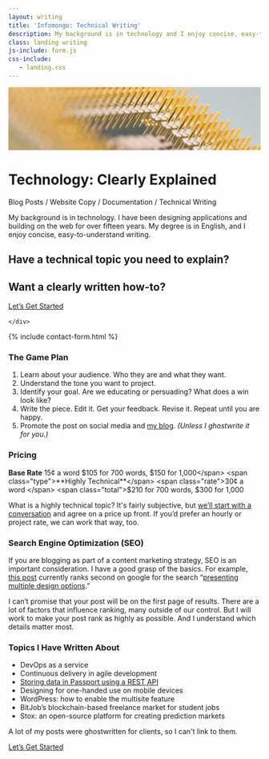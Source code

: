 ```yaml
---
layout: writing
title: 'Infomongo: Technical Writing'
description: My background is in technology and I enjoy concise, easy-to-understand writing.
class: landing writing
js-include: form.js
css-include: 
   - landing.css
---
```


<img src="/img/abstract-pins.jpg" class="full-width" alt="'Mind the gap' sign painted at the edge of a subway platform.">

# Technology: Clearly Explained

<p class="title">Blog Posts / Website Copy / Documentation / Technical Writing</p>

<div class="narrow" markdown="1">

My background is in technology. I have been designing applications and building on the web for over fifteen years. My degree is in English, and I enjoy concise, easy-to-understand writing.

</div>


<div class="two-col top-margin bottom-margin">
	<div class="text-col">
		<h2>Have a technical topic you need to explain?</h2>
		<h2>Want a clearly written how-to?</h2>
	</div>	
	<div class="cta-col">
		<a href="#contact" class="button cta prevent">Let’s Get Started</a>

	</div>
</div>

{% include contact-form.html %}


### The Game Plan

1. Learn about your audience. Who they are and what they want.
1. Understand the tone you want to project.
1. Identify your goal. Are we educating or persuading? What does a win look like?
1. Write the piece. Edit it. Get your feedback. Revise it. Repeat until you are happy.
1. Promote the post on social media and [my blog](/posts/). *(Unless I ghostwrite it for you.)*

<div class="narrow" markdown="1">

### Pricing

<span class="type">**Base Rate**</span>		  <span class="rate">15¢ a word</span>   <span class="total">$105 for 700 words, $150 for 1,000</span>  
<span class="type">**Highly Technical**</span> <span class="rate">30¢ a word </span>  <span class="total">$210 for 700 words, $300 for 1,000</span>

What is a highly technical topic? It's fairly subjective, but <a href="#contact" class="cta">we’ll start with a conversation</a> and agree on a price up front. If you’d prefer an hourly or project rate, we can work that way, too.


### Search Engine Optimization (SEO)

If you are blogging as part of a content marketing strategy, SEO is an important consideration. I have a good grasp of the basics. For example, [this post](/posts/presenting-mulitple-design-options) currently ranks second on google for the search “[presenting multiple design options](https://www.google.com/search?hl=en&q=presenting%20multiple%20design%20options).”

I can’t promise that your post will be on the first page of results. There are a lot of factors that influence ranking, many outside of our control. But I will work to make your post rank as highly as possible. And I understand which details matter most.

</div>


<div class="two-col" markdown="1">
<div class="text-col" markdown="1">
		
### Topics I Have Written About

* DevOps as a service
* Continuous delivery in agile development
* [Storing data in Passport using a REST API](https://www.inversoft.com/blog/2018/02/28/storing-user-data-passport/?utm_source=jphilips&utm_medium=authorpost&utm_campaign=storingurls)
* Designing for one-handed use on mobile devices
* WordPress: how to enable the multisite feature
* BitJob’s blockchain-based freelance market for student jobs
* Stox: an open-source platform for creating prediction markets
		

A lot of my posts were ghostwritten for clients, so I can't link to them. 
		
</div>
<div class="cta-col">
	<a href="#contact" class="button cta">Let’s Get Started</a>
</div>
</div>

<!-- <p class="narrow">I strive for clarity and simplicity in my wrting. I use several online tools to analyze and improve its readability.</p> -->
